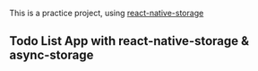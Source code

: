 This is a practice project, using [react-native-storage]([https://react-native-async-storage.github.io/async-storage/docs/install](https://github.com/sunnylqm/react-native-storage/blob/HEAD/README.zh-CN.md))

## Todo List App with react-native-storage & async-storage


